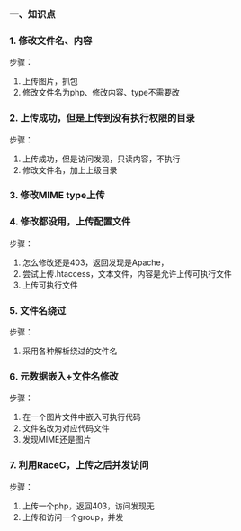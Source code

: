 ### 一、知识点

### 1. 修改文件名、内容

步骤：

1. 上传图片，抓包
2. 修改文件名为php、修改内容、type不需要改

### 2. 上传成功，但是上传到没有执行权限的目录

步骤：

1. 上传成功，但是访问发现，只读内容，不执行
2. 修改文件名，加上上级目录

### 3. 修改MIME type上传

### 4. 修改都没用，上传配置文件

步骤：

1. 怎么修改还是403，返回发现是Apache，
2. 尝试上传.htaccess，文本文件，内容是允许上传可执行文件
3. 上传可执行文件

### 5. 文件名绕过

步骤：

1. 采用各种解析绕过的文件名

### 6. 元数据嵌入+文件名修改

步骤：

1. 在一个图片文件中嵌入可执行代码
2. 文件名改为对应代码文件
3. 发现MIME还是图片

### 7. 利用RaceC，上传之后并发访问

步骤：

1. 上传一个php，返回403，访问发现无
2. 上传和访问一个group，并发